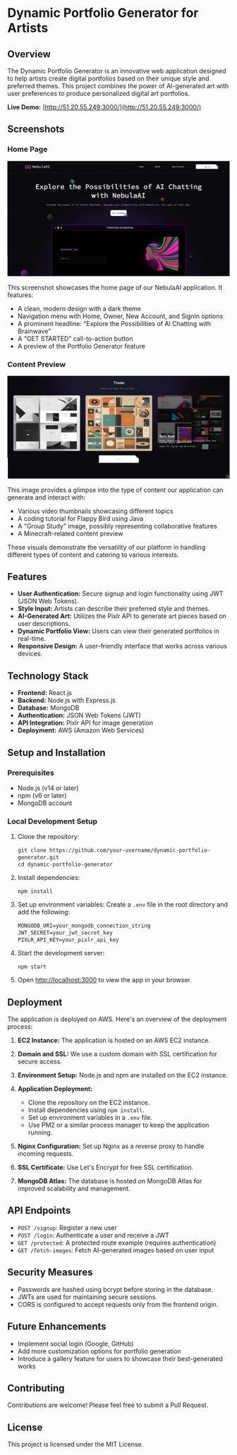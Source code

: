 # Dynamic Portfolio Generator for Artists

## Overview

The Dynamic Portfolio Generator is an innovative web application designed to help artists create digital portfolios based on their unique style and preferred themes. This project combines the power of AI-generated art with user preferences to produce personalized digital art portfolios.

**Live Demo:** [http://51.20.55.249:3000/](http://51.20.55.249:3000/)

## Screenshots

### Home Page
![NebulaAI Home Page](s1.png)

This screenshot showcases the home page of our NebulaAI application. It features:
- A clean, modern design with a dark theme
- Navigation menu with Home, Owner, New Account, and SignIn options
- A prominent headline: "Explore the Possibilities of AI Chatting with Brainwave"
- A "GET STARTED" call-to-action button
- A preview of the Portfolio Generator feature

### Content Preview
![Content Preview](s2.png)

This image provides a glimpse into the type of content our application can generate and interact with:
- Various video thumbnails showcasing different topics
- A coding tutorial for Flappy Bird using Java
- A "Group Study" image, possibly representing collaborative features
- A Minecraft-related content preview

These visuals demonstrate the versatility of our platform in handling different types of content and catering to various interests.

## Features

- **User Authentication:** Secure signup and login functionality using JWT (JSON Web Tokens).
- **Style Input:** Artists can describe their preferred style and themes.
- **AI-Generated Art:** Utilizes the Pixlr API to generate art pieces based on user descriptions.
- **Dynamic Portfolio View:** Users can view their generated portfolios in real-time.
- **Responsive Design:** A user-friendly interface that works across various devices.

## Technology Stack

- **Frontend:** React.js
- **Backend:** Node.js with Express.js
- **Database:** MongoDB
- **Authentication:** JSON Web Tokens (JWT)
- **API Integration:** Pixlr API for image generation
- **Deployment:** AWS (Amazon Web Services)

## Setup and Installation

### Prerequisites

- Node.js (v14 or later)
- npm (v6 or later)
- MongoDB account

### Local Development Setup

1. Clone the repository:
   ```
   git clone https://github.com/your-username/dynamic-portfolio-generator.git
   cd dynamic-portfolio-generator
   ```

2. Install dependencies:
   ```
   npm install
   ```

3. Set up environment variables:
   Create a `.env` file in the root directory and add the following:
   ```
   MONGODB_URI=your_mongodb_connection_string
   JWT_SECRET=your_jwt_secret_key
   PIXLR_API_KEY=your_pixlr_api_key
   ```

4. Start the development server:
   ```
   npm start
   ```

5. Open [http://localhost:3000](http://localhost:3000) to view the app in your browser.

## Deployment

The application is deployed on AWS. Here's an overview of the deployment process:

1. **EC2 Instance:** The application is hosted on an AWS EC2 instance.

2. **Domain and SSL:** We use a custom domain with SSL certification for secure access.

3. **Environment Setup:** Node.js and npm are installed on the EC2 instance.

4. **Application Deployment:**
   - Clone the repository on the EC2 instance.
   - Install dependencies using `npm install`.
   - Set up environment variables in a `.env` file.
   - Use PM2 or a similar process manager to keep the application running.

5. **Nginx Configuration:** Set up Nginx as a reverse proxy to handle incoming requests.

6. **SSL Certificate:** Use Let's Encrypt for free SSL certification.

7. **MongoDB Atlas:** The database is hosted on MongoDB Atlas for improved scalability and management.

## API Endpoints

- `POST /signup`: Register a new user
- `POST /login`: Authenticate a user and receive a JWT
- `GET /protected`: A protected route example (requires authentication)
- `GET /fetch-images`: Fetch AI-generated images based on user input

## Security Measures

- Passwords are hashed using bcrypt before storing in the database.
- JWTs are used for maintaining secure sessions.
- CORS is configured to accept requests only from the frontend origin.

## Future Enhancements

- Implement social login (Google, GitHub)
- Add more customization options for portfolio generation
- Introduce a gallery feature for users to showcase their best-generated works

## Contributing

Contributions are welcome! Please feel free to submit a Pull Request.

## License

This project is licensed under the MIT License.
